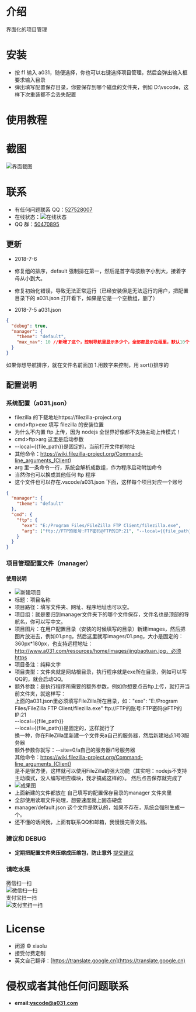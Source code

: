 # 介绍

界面化的项目管理

# 安装

- 按 f1 输入 a031，随便选择，你也可以右键选择项目管理，然后会弹出输入框要求输入目录
- 弹出填写配置保存目录，你要保存到哪个磁盘的文件夹，例如 D:\vscode，这样下次重装都不会丢失配置

# 使用教程

# 截图

![界面截图](https://github.com/shijunti19/a031-xiaolu/blob/master/images/demo.png?raw=true)

# 联系

- 有任何问题联系 QQ：[527528007](http://sighttp.qq.com/authd?IDKEY=718ba7bf0e155f2ca65d5fc7646c324d9e7f2a8a8f2f20f9)
- 在线状态：![在线状态](https://wpa.qq.com/imgd?IDKEY=718ba7bf0e155f2ca65d5fc7646c324d9e7f2a8a8f2f20f9&pic=53)
- QQ 群：[50470895](//shang.qq.com/wpa/qunwpa?idkey=c79ed4cc09a3082766690d2ea3a5f5674cb1b02d4652b9b5ef421e3f190d215e)

## 更新

- 2018-7-6
- 修复组的排序，default 强制排在第一，然后是首字母按数字小到大，接着字母从小到大。
- 修复初始化错误，导致无法正常运行（已经安装但是无法运行的用户，把配置目录下的 a031.json 打开看下，如果是它是一个空数组，删了）

- 2018-7-5
  a031.json

```json
{
  "debug": true,
  "manager": {
    "theme": "default",
    "max_nav": 10 //新增了这个，控制导航里显示多少个，全部都显示在组里，默认10个
  }
}
```

如果你想导航排序，就在文件名前面加 1.用数字来控制，用 sort()排序的

## 配置说明

### 系统配置（a031.json）

- filezilla 的下载地址https://filezilla-project.org
- cmd>ftp>exe 填写 filezilla 的安装位置
- 为什么不内置 ftp 上传，因为 nodejs 全世界好像都不支持主动上传模式！
- cmd>ftp>arg 这里是启动参数
- --local={{file_path}}是固定的，当前打开文件的地址
- 其他命令：https://wiki.filezilla-project.org/Command-line_arguments_(Client)
- arg 里一条命令一行，系统会解析成数组，作为程序启动附加命令
- 当然你也可以换成其他任何 ftp 程序
- 这个文件也可以存在.vscode/a031.json 下面，这样每个项目对应一个账号

```json
{
  "manager": {
    "theme": "default"
  },
  "cmd": {
    "ftp": {
      "exe": "E:/Program Files/FileZilla FTP Client/filezilla.exe",
      "arg": ["ftp://FTP的账号:FTP密码@FTP的IP:21", "--local={{file_path}}"]
    }
  }
}
```

### 项目管理配置文件（manager）

#### 使用说明
- ![新建项目](https://github.com/shijunti19/a031-xiaolu/blob/master/images/add_1.png?raw=true)    
- 标题：项目名称
- 项目路径：填写文件夹、网址、程序地址也可以空。
- 项目组：就是要归到manager文件夹下的哪个文件保存，文件名也是顶部的导航名，你可以写中文。
- 项目图片：在用户配置目录（安装的时候填写的目录）新建images，然后把图片放进去，例如01.png，然后这里就写images/01.png，大小是固定的：360px*180px，也支持远程地址：http://www.a031.com/resources/home/images/jingbaotuan.jpg，必须https
- 项目备注：纯粹文字
- 项目类型：文件夹就是网站根目录，执行程序就是exe所在目录，例如可以写QQ的，就会启动QQ。
- 额外参数：是执行程序所需要的额外参数，例如你想要点击ftp上传，就打开当前文件夹，就这样写：     
上面的a031.json里必须填写FileZilla所在目录，如："exe": "E:/Program Files/FileZilla FTP Client/filezilla.exe"
 ftp://FTP的账号:FTP密码@FTP的IP:21     
 --local={{file_path}}     
--local={{file_path}}是固定的，这样就行了    
换一种，你在FileZilla里新建一个文件夹a自己的服务器，然后新建站点1号3服务器   
额外参数你就写：--site=0/a自己的服务器/1号服务器    
其他命令：https://wiki.filezilla-project.org/Command-line_arguments_(Client)     
是不是很方便，这样就可以使用FileZilla的强大功能（其实吧：nodejs不支持主动模式，没人编写相应模块，我才搞成这样的）。
然后点击保存就完成了    
- ![成果图](https://github.com/shijunti19/a031-xiaolu/blob/master/images/add_2.png?raw=true)    
- 上面新建的文件都放在 自己填写的配置保存目录的manager 文件夹里
- 全部使用读取文件处理，想要速度就上固态硬盘
- manager/default.json 这个文件是默认的，如果不存在，系统会强制生成一个。
- 还不懂的话问我，上面有联系QQ和邮箱，我慢慢完善文档。

### 建议和 DEBUG

- **定期把配置文件夹压缩成压缩包，防止意外**
  [提交建议](https://github.com/shijunti19/a031-xiaolu)

### 请吃水果

微信扫一扫  
![微信扫一扫](https://github.com/shijunti19/a031-xiaolu/blob/master/images/weixin.jpg?raw=true)  
支付宝扫一扫  
![支付宝扫一扫](https://github.com/shijunti19/a031-xiaolu/blob/master/images/alipay.jpg?raw=true)

# License

- 闭源 &copy; xiaolu
- 接受付费定制
- 英文自己翻译：[https://translate.google.cn](https://translate.google.cn)

# 侵权或者其他任何问题联系

- **email:vscode@a031.com**
